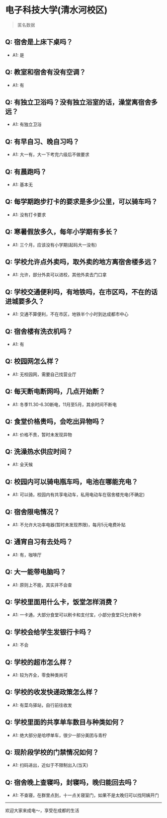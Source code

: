 # 电子科技大学(清水河校区)
> 匿名数据
## Q: 宿舍是上床下桌吗？
- A1: 是
## Q: 教室和宿舍有没有空调？
- A1: 有
## Q: 有独立卫浴吗？没有独立浴室的话，澡堂离宿舍多远？
- A1: 有独立卫浴
## Q: 有早自习、晚自习吗？
- A1: 大一有，大一下考完六级后不做要求
## Q: 有晨跑吗？
- A1: 基本无
## Q: 每学期跑步打卡的要求是多少公里，可以骑车吗？
- A1: 没有打卡要求
## Q: 寒暑假放多久，每年小学期有多长？
- A1: 三个月，应该没有小学期(起码大一没有)
## Q: 学校允许点外卖吗，取外卖的地方离宿舍楼多远？
- A1: 允许，部分外卖可以进校，其他外卖去门口拿
## Q: 学校交通便利吗，有地铁吗，在市区吗，不在的话进城要多久？
- A1: 交通不算便利，不在市区，地铁半个小时到达成都市中心
## Q: 宿舍楼有洗衣机吗？
- A1: 有
## Q: 校园网怎么样？
- A1: 无校园网，需要自己找营业厅
## Q: 每天断电断网吗，几点开始断？
- A1: 冬季11.30-6.30断电，11月至5月，其余时间不断电
## Q: 食堂价格贵吗，会吃出异物吗？
- A1: 价格不贵，暂时未发现异物
## Q: 洗澡热水供应时间？
- A1: 全天候
## Q: 校园内可以骑电瓶车吗，电池在哪能充电？
- A1: 可以骑，校园内有共享电动车，私用电动车在宿舍楼充电(不确定)
## Q: 宿舍限电情况？
- A1: 不允许大功率电器(暂时未发现界限)，每月5元电费补贴
## Q: 通宵自习有去处吗？
- A1: 有，咖啡厅
## Q: 大一能带电脑吗？
- A1: 原则上不能，其实并不会查
## Q: 学校里面用什么卡，饭堂怎样消费？
- A1: 一卡通，大部分食堂可以刷卡和支付宝，小部分食堂只允许刷卡
## Q: 学校会给学生发银行卡吗？
- A1: 不会
## Q: 学校的超市怎么样？
- A1: 较为齐全，零食种类尚可
## Q: 学校的收发快递政策怎么样？
- A1: 有菜鸟驿站，自行前往收发
## Q: 学校里面的共享单车数目与种类如何？
- A1: 绝大部分是哈啰单车，很少一部分美团与青柠
## Q: 现阶段学校的门禁情况如何？
- A1: 扫码进出，近似于不限制出入(当天)
## Q: 宿舍晚上查寝吗，封寝吗，晚归能回去吗？
- A1: 不查寝，在群里点到，十一点关寝室门，如果不是太晚归可以找阿姨开门
***
欢迎大家来成电～，享受在成都的生活